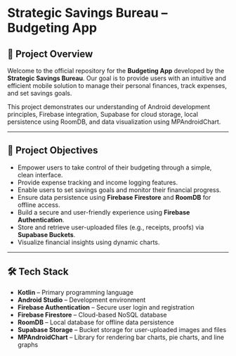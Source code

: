 # Strategic Savings Bureau – Budgeting App

## 📱 Project Overview

Welcome to the official repository for the **Budgeting App** developed by the **Strategic Savings Bureau**. Our goal is to provide users with an intuitive and efficient mobile solution to manage their personal finances, track expenses, and set savings goals.

This project demonstrates our understanding of Android development principles, Firebase integration, Supabase for cloud storage, local persistence using RoomDB, and data visualization using MPAndroidChart.

---

## 🧠 Project Objectives

- Empower users to take control of their budgeting through a simple, clean interface.
- Provide expense tracking and income logging features.
- Enable users to set savings goals and monitor their financial progress.
- Ensure data persistence using **Firebase Firestore** and **RoomDB** for offline access.
- Build a secure and user-friendly experience using **Firebase Authentication**.
- Store and retrieve user-uploaded files (e.g., receipts, proofs) via **Supabase Buckets**.
- Visualize financial insights using dynamic charts.

---

## 🛠️ Tech Stack

- **Kotlin** – Primary programming language  
- **Android Studio** – Development environment  
- **Firebase Authentication** – Secure user login and registration  
- **Firebase Firestore** – Cloud-based NoSQL database 
- **RoomDB** – Local database for offline data persistence  
- **Supabase Storage** – Bucket storage for user-uploaded images and files  
- **MPAndroidChart** – Library for rendering bar charts, pie charts, and line graphs  
